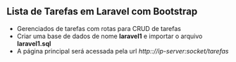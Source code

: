 ## Lista de Tarefas em Laravel com Bootstrap

- Gerenciados de tarefas com rotas para CRUD de tarefas
- Criar uma base de dados de nome <strong>laravel1</strong> e importar 
o arquivo <strong>laravel1.sql</strong>
- A página principal será acessada pela url *http:://ip-server:socket/tarefas*

